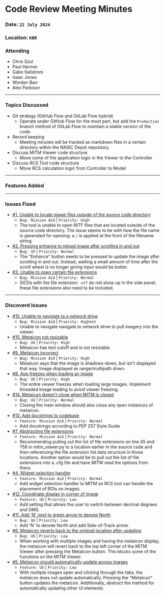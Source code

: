 # Code Review Meeting Minutes
### Date: `22 July 2024`
### Location: `KBR`
### Attending
- Chris Szul
- Paul Harmer
- Gabe Sallstrom
- Isaac Jones
- Worden Barr
- Alex Parkison
___
### Topics Discussed
- Git strategy (GitHub Flow and GitLab Flow hybrid)
    - Operate under GitHub Flow for the most part, but add the `Production` branch method of GitLab Flow to maintain a stable version of the code.
- Record keeping
    - Meeting minutes will be tracked as markdown files in a certain directory within the NASIC Depot repository.
- Discuss MITM Viewer code structure
    - Move some of the application logic in the Viewer to the Controller
- Discuss RCS Tool code structure
    - Move RCS calculation logic from Controller to Model
___
### Features Added

___
### Issues Fixed
- [#1. Unable to locate image files outside of the source code directory](https://depot.nasic.af.mil/nasic/gsi/gsir/asrd/ast/more-image-than-memory/-/issues/1)
    - `Bug: Mission Aid` | `Priority: High`
    - The tool is unable to open NITF files that are located outside of the source code directory. The issue seems to be with how the file name is generated for opening: a `/` is applied at the front of the filename string.
- [#2. Pressing enhance to reload image after scrolling in and out](https://depot.nasic.af.mil/nasic/gsi/gsir/asrd/ast/more-image-than-memory/-/issues/2)
    - `Bug: UX` | `Priority: Normal`
    - The "Enhance" button needs to be pressed to update the image after scrolling in and out. Instead, waiting a small amount of time after the scroll wheel is no longer giving input would be better.
- [#3. Unable to open certain file extensions](https://depot.nasic.af.mil/nasic/gsi/gsir/asrd/ast/more-image-than-memory/-/issues/3)
    - `Bug: Mission Aid` | `Priority: Normal`
    - SICDs with the file extension `.ntf` do not show up in the side panel; these file extensions also need to be included.
___
### Discoverd Issues
- [#15. Unable to navigate to a network drive](https://depot.nasic.af.mil/nasic/gsi/gsir/asrd/ast/more-image-than-memory/-/issues/15)
    - `Bug: Mission Aid` | `Priority: Highest`
    - Unable to navigate navigate to network drive to pull imagery into the viewer.
- [#10. Metaicon not resizable](https://depot.nasic.af.mil/nasic/gsi/gsir/asrd/ast/more-image-than-memory/-/issues/10)
    - `Bug: UX` | `Priority: High`
    - Metaicon has text cutoff and is not resizable.
- [#9. Metaicon incorrect](https://depot.nasic.af.mil/nasic/gsi/gsir/asrd/ast/more-image-than-memory/-/issues/9)
    - `Bug: Mission Aid` | `Priority: High`
    - Metaicon says that the image is shadows-down, but isn't displayed that way. Image displayed as range/multipath down.
- [#8. App freezes when loading an image](https://depot.nasic.af.mil/nasic/gsi/gsir/asrd/ast/more-image-than-memory/-/issues/8)
    - `Bug: UX` | `Priority: High`
    - The entire viewer freezes when loading large images. Implement threaded image loading to avoid viewer freezing.
- [#14. Metaicon doesn't close when MITM is closed](https://depot.nasic.af.mil/nasic/gsi/gsir/asrd/ast/more-image-than-memory/-/issues/14)
    - `Bug: UX` | `Priority: Normal`
    - Closing the main window should also close any open instances of metaicon.
- [#13. Add docstrings to codebase](https://depot.nasic.af.mil/nasic/gsi/gsir/asrd/ast/more-image-than-memory/-/issues/13)
    - `Feature: Mission Aid` | `Priority: Normal`
    - Add docstrings according to PEP 257 Style Guide
- [#7. Abstracting file extensions](https://depot.nasic.af.mil/nasic/gsi/gsir/asrd/ast/more-image-than-memory/-/issues/7)
    - `Feature: Mission Aid` | `Priority: Normal`
    - Recommending pulling out the list of file extensions on line 45 and 758 in mitm_viewer.py to a location earlier in the source code and then referencing the file extension list data structure in those locations. Another option would be to pull out the list of file extensions into a .cfg file and have MITM read the options from there.
- [#4. Widget selection handler](https://depot.nasic.af.mil/nasic/gsi/gsir/asrd/ast/more-image-than-memory/-/issues/4)
    - `Feature: Mission Aid` | `Priority: Normal`
    - Add widget selection handler to MITM so RCS tool can handle the placement of ROIs on images.
- [#12. Coordinate display in corner of image](https://depot.nasic.af.mil/nasic/gsi/gsir/asrd/ast/more-image-than-memory/-/issues/12)
    - `Feature: UX` | `Priority: Low`
    - Add setting that allows the user to switch between decimal degrees and DMS.
- [#11. Add 'N' next to green arrow to denote North](https://depot.nasic.af.mil/nasic/gsi/gsir/asrd/ast/more-image-than-memory/-/issues/11)
    - `Bug: UX` | `Priority: Low`
    - Add 'N' to denote North and add Side-of-Track arrow.
- [#6. Metaicon reverts back to the original location after updating](https://depot.nasic.af.mil/nasic/gsi/gsir/asrd/ast/more-image-than-memory/-/issues/6)
    - `Bug: UX` | `Priority: Low`
    - When working with multiple images and having the metaicon display, the metaicon will revert back to the top left corner of the MITM Viewer after pressing the MetaIcon button. This blocks some of the functions on the MITM Viewer.
- [#5. Metaicon should automatically update across images](https://depot.nasic.af.mil/nasic/gsi/gsir/asrd/ast/more-image-than-memory/-/issues/5)
    - `Feature: UX` | `Priority: Low`
    - With multiple images open and clicking through the tabs, the metaicon does not update automatically. Pressing the "MetaIcon" button updates the metaicon. Additionally, abstract the method for automatically updating other UI elements.